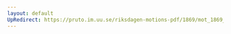 ```yaml
---
layout: default
UpRedirect: https://pruto.im.uu.se/riksdagen-motions-pdf/1869/mot_1869__ak__152/mot_1869__ak__152-002.pdf
---
```

